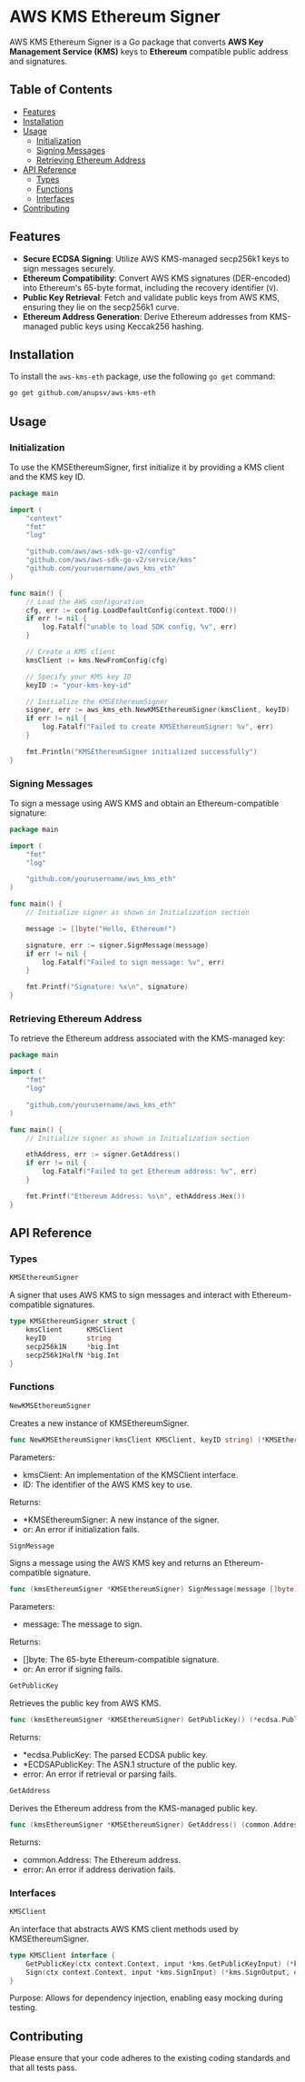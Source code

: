 # AWS KMS Ethereum Signer

AWS KMS Ethereum Signer is a Go package that converts **AWS Key Management Service (KMS)** keys to **Ethereum** compatible public address and signatures.
## Table of Contents

- [Features](#features)
- [Installation](#installation)
- [Usage](#usage)
    - [Initialization](#initialization)
    - [Signing Messages](#signing-messages)
    - [Retrieving Ethereum Address](#retrieving-ethereum-address)
- [API Reference](#api-reference)
    - [Types](#types)
    - [Functions](#functions)
    - [Interfaces](#interfaces)
- [Contributing](#contributing)

## Features

- **Secure ECDSA Signing**: Utilize AWS KMS-managed secp256k1 keys to sign messages securely.
- **Ethereum Compatibility**: Convert AWS KMS signatures (DER-encoded) into Ethereum's 65-byte format, including the recovery identifier (`V`).
- **Public Key Retrieval**: Fetch and validate public keys from AWS KMS, ensuring they lie on the secp256k1 curve.
- **Ethereum Address Generation**: Derive Ethereum addresses from KMS-managed public keys using Keccak256 hashing.

## Installation

To install the `aws-kms-eth` package, use the following `go get` command:

```bash
go get github.com/anupsv/aws-kms-eth
```

## Usage

### Initialization

To use the KMSEthereumSigner, first initialize it by providing a KMS client and the KMS key ID.

```go
package main

import (
    "context"
    "fmt"
    "log"

    "github.com/aws/aws-sdk-go-v2/config"
    "github.com/aws/aws-sdk-go-v2/service/kms"
    "github.com/yourusername/aws_kms_eth"
)

func main() {
    // Load the AWS configuration
    cfg, err := config.LoadDefaultConfig(context.TODO())
    if err != nil {
        log.Fatalf("unable to load SDK config, %v", err)
    }

    // Create a KMS client
    kmsClient := kms.NewFromConfig(cfg)

    // Specify your KMS key ID
    keyID := "your-kms-key-id"

    // Initialize the KMSEthereumSigner
    signer, err := aws_kms_eth.NewKMSEthereumSigner(kmsClient, keyID)
    if err != nil {
        log.Fatalf("Failed to create KMSEthereumSigner: %v", err)
    }

    fmt.Println("KMSEthereumSigner initialized successfully")
}
```

### Signing Messages

To sign a message using AWS KMS and obtain an Ethereum-compatible signature:

```go
package main

import (
    "fmt"
    "log"

    "github.com/yourusername/aws_kms_eth"
)

func main() {
    // Initialize signer as shown in Initialization section

    message := []byte("Hello, Ethereum!")

    signature, err := signer.SignMessage(message)
    if err != nil {
        log.Fatalf("Failed to sign message: %v", err)
    }

    fmt.Printf("Signature: %x\n", signature)
}
```


### Retrieving Ethereum Address

To retrieve the Ethereum address associated with the KMS-managed key:

```go
package main

import (
    "fmt"
    "log"

    "github.com/yourusername/aws_kms_eth"
)

func main() {
    // Initialize signer as shown in Initialization section

    ethAddress, err := signer.GetAddress()
    if err != nil {
        log.Fatalf("Failed to get Ethereum address: %v", err)
    }

    fmt.Printf("Ethereum Address: %s\n", ethAddress.Hex())
}
```


## API Reference

### Types

```go
KMSEthereumSigner
```

A signer that uses AWS KMS to sign messages and interact with Ethereum-compatible signatures.

```go
type KMSEthereumSigner struct {
    kmsClient      KMSClient
    keyID          string
    secp256k1N     *big.Int
    secp256k1HalfN *big.Int
}
```

### Functions

```go
NewKMSEthereumSigner
```

Creates a new instance of KMSEthereumSigner.

```go
func NewKMSEthereumSigner(kmsClient KMSClient, keyID string) (*KMSEthereumSigner, error)
```

Parameters:
- kmsClient: An implementation of the KMSClient interface.
- ID: The identifier of the AWS KMS key to use.

Returns:
- *KMSEthereumSigner: A new instance of the signer.
- or: An error if initialization fails.

```go
SignMessage
```

Signs a message using the AWS KMS key and returns an Ethereum-compatible signature.

```go
func (kmsEthereumSigner *KMSEthereumSigner) SignMessage(message []byte) ([]byte, error)
```

Parameters:
- message: The message to sign.

Returns:
- []byte: The 65-byte Ethereum-compatible signature.
- or: An error if signing fails.

```go
GetPublicKey
```

Retrieves the public key from AWS KMS.

```go
func (kmsEthereumSigner *KMSEthereumSigner) GetPublicKey() (*ecdsa.PublicKey, *ECDSAPublicKey, error)
```

Returns:
- *ecdsa.PublicKey: The parsed ECDSA public key.
- *ECDSAPublicKey: The ASN.1 structure of the public key.
- error: An error if retrieval or parsing fails.

```go
GetAddress
```

Derives the Ethereum address from the KMS-managed public key.

```go
func (kmsEthereumSigner *KMSEthereumSigner) GetAddress() (common.Address, error)
```

Returns:
- common.Address: The Ethereum address.
- error: An error if address derivation fails.

### Interfaces

```go
KMSClient
```

An interface that abstracts AWS KMS client methods used by KMSEthereumSigner.

```go
type KMSClient interface {
    GetPublicKey(ctx context.Context, input *kms.GetPublicKeyInput) (*kms.GetPublicKeyOutput, error)
    Sign(ctx context.Context, input *kms.SignInput) (*kms.SignOutput, error)
}
```

Purpose: Allows for dependency injection, enabling easy mocking during testing.

## Contributing

Please ensure that your code adheres to the existing coding standards and that all tests pass.

